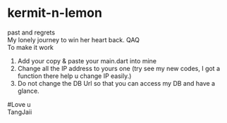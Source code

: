 # kermit-n-lemon
past and regrets\
My lonely journey to win her heart back. QAQ\
To make it work 
1. Add your copy & paste your main.dart into mine
2. Change all the IP address to yours one (try see my new codes, I got a function there help u change IP easily.)
3. Do not change the DB Url so that you can access my DB and have a glance.

#Love u\
TangJaii
